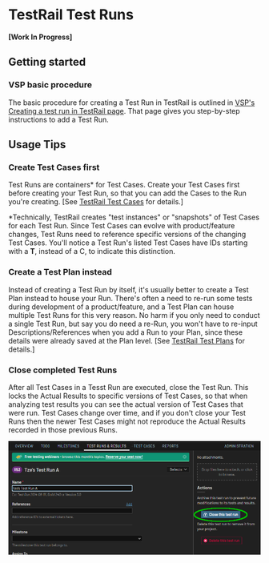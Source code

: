 # TestRail Test Runs

**[Work In Progress]**

## Getting started

### VSP basic procedure

The basic procedure for creating a Test Run in TestRail is outlined in [VSP's Creating a test run in TestRail page](https://github.com/department-of-veterans-affairs/va.gov-team/blob/master/platform/quality-assurance/testrail/creating-a-test-run.md).  That page gives you step-by-step instructions to add a Test Run.

## Usage Tips

### Create Test Cases first

Test Runs are containers\* for Test Cases.  Create your Test Cases first before creating your Test Run, so that you can add the Cases to the Run you're creating.  [See [TestRail Test Cases](vsa-qa-testrail-cases.md) for details.]

\*Technically, TestRail creates "test instances" or "snapshots" of Test Cases for each Test Run.  Since Test Cases can evolve with product/feature changes, Test Runs need to reference specific versions of the changing Test Cases.  You'll notice a Test Run's listed Test Cases have IDs starting with a **T**, instead of a C, to indicate this distinction.

### Create a Test Plan instead

Instead of creating a Test Run by itself, it's usually better to create a Test Plan instead to house your Run.  There's often a need to re-run some tests during development of a product/feature, and a Test Plan can house multiple Test Runs for this very reason.  No harm if you only need to conduct a single Test Run, but say you do need a re-Run, you won't have to re-input Descriptions/References when you add a Run to your Plan, since these details were already saved at the Plan level.  [See [TestRail Test Plans](vsa-qa-testrail-plans.md) for details.]

### Close completed Test Runs

After all Test Cases in a Tesst Run are executed, close the Test Run.  This locks the Actual Results to specific versions of Test Cases, so that when analyzing test results you can see the actual version of Test Cases that were run.  Test Cases change over time, and if you don't close your Test Runs then the newer Test Cases might not reproduce the Actual Results recorded in those previous Runs.

![TestRail Test Run Close screenshot][testrail-close-test-run]


[testrail-close-test-run]: ../images/tr-test-run-close.png
